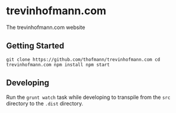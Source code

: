 # trevinhofmann.com

The trevinhofmann.com website

## Getting Started

`
git clone https://github.com/thofmann/trevinhofmann.com
cd trevinhofmann.com
npm install
npm start
`

## Developing

Run the `grunt watch` task while developing to transpile from the `src` directory to the `.dist` directory.
